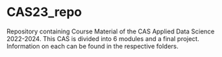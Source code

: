 # CAS23_repo
Repository containing Course Material of the CAS Applied Data Science 2022-2024. This CAS is divided into 6 modules and a final project. Information on each can be found in the respective folders.
